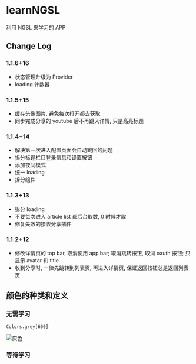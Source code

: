 # learnNGSL

利用 NGSL 来学习的 APP

## Change Log

### 1.1.6+16
- 状态管理升级为 Provider
- loading 计数器

### 1.1.5+15
- 缓存头像图片, 避免每次打开都去获取
- 同步完成分享的 youtube 后不再跳入详情, 只是高亮标题

### 1.1.4+14
- 解决第一次进入配置页面会自动跳回的问题
- 拆分标题栏目登录信息和设置按钮
- 添加夜间模式
- 统一 loading
- 拆分组件
### 1.1.3+13

- 拆分 loading
- 不要每次进入 article list 都后台取数, 0 时候才取
- 修复失效的接收分享插件

### 1.1.2+12

- 修改详情页的 top bar, 取消使用 app bar; 取消跳转按钮, 取消 oauth 按钮; 只显示 avatar 和 title
- 收到分享时, 一律先跳转到列表页, 再进入详情页, 保证返回按钮总是返回列表页

## 颜色的种类和定义

### 无需学习

`Colors.grey[600]`

![灰色](https://flutter.github.io/assets-for-api-docs/assets/material/Colors.grey.png)

### 等待学习
